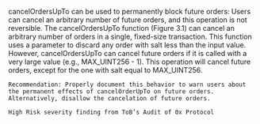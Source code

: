 cancelOrdersUpTo can be used to permanently block future orders: Users can cancel an arbitrary number of future orders, and this operation is not reversible. The cancelOrdersUpTo function (Figure 3.1) can cancel an arbitrary number of orders in a single, fixed-size transaction. This function uses a parameter to discard any order with salt less than the input value. However, cancelOrdersUpTo can cancel future orders if it is called with a very large value (e.g., MAX_UINT256 - 1). This operation will cancel future orders, except for the one with salt equal to MAX_UINT256.

    Recommendation: Properly document this behavior to warn users about the permanent effects of cancelOrderUpTo on future orders. Alternatively, disallow the cancelation of future orders.

    High Risk severity finding from ToB’s Audit of 0x Protocol